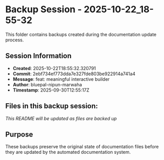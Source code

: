# Backup Session - 2025-10-22_18-55-32

This folder contains backups created during the documentation update process.

## Session Information
- **Created**: 2025-10-22T18:55:32.320791
- **Commit**: 2ebf734ef773dda7e327fde803be922914a741a4
- **Message**: feat: meaningful interactive builder
- **Author**: bluepal-nipun-marwaha
- **Timestamp**: 2025-09-30T12:55:17Z

## Files in this backup session:
*This README will be updated as files are backed up*

## Purpose
These backups preserve the original state of documentation files before they are updated by the automated documentation system.
